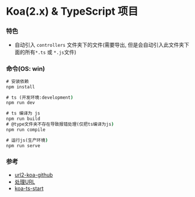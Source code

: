 # Koa(2.x) & TypeScript 项目

### 特色
+ 自动引入 `controllers` 文件夹下的文件(需要导出, 但是会自动引入此文件夹下面的所有`*.ts` 或 `*.js`文件)

### 命令(OS: win)
```cmd
# 安装依赖
npm install
```

```cmd
# ts (开发环境:development)
npm run dev
```

```cmd
# ts 编译为 js
npm run build 
# @type文件夹不存在导致报错处理(仅把ts编译为js)
npm run compile
```

```cmd
# 运行js(生产环境)
npm run serve
```

### 参考
+ [url2-koa-github](https://github.com/michaelliao/learn-javascript/tree/master/samples/node/web/koa/url2-koa)
+ [处理URL](https://www.liaoxuefeng.com/wiki/001434446689867b27157e896e74d51a89c25cc8b43bdb3000/001471133885340dad9058705804899b1cc2d0a10e7dc80000)
+ [koa-ts-start](https://gitee.com/weblife/koa-ts-start)